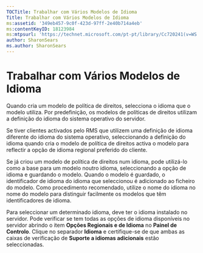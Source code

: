 ```yaml
---
TOCTitle: Trabalhar com Vários Modelos de Idioma
Title: Trabalhar com Vários Modelos de Idioma
ms:assetid: '349eb457-9c0f-423d-97ff-2e40b714a4eb'
ms:contentKeyID: 18123984
ms:mtpsurl: 'https://technet.microsoft.com/pt-pt/library/Cc720241(v=WS.10)'
author: SharonSears
ms.author: SharonSears
---
```


Trabalhar com Vários Modelos de Idioma
======================================

Quando cria um modelo de política de direitos, selecciona o idioma que o modelo utiliza. Por predefinição, os modelos de políticas de direitos utilizam a definição do idioma do sistema operativo do servidor.

Se tiver clientes activados pelo RMS que utilizem uma definição de idioma diferente do idioma do sistema operativo, seleccionando a definição do idioma quando cria o modelo de política de direitos activa o modelo para reflectir a opção de idioma regional preferido do cliente.

Se já criou um modelo de política de direitos num idioma, pode utilizá-lo como a base para um modelo noutro idioma, seleccionando a opção de idioma e guardando o modelo. Quando o modelo é guardado, o identificador de idioma do idioma que seleccionou é adicionado ao ficheiro do modelo. Como procedimento recomendado, utilize o nome do idioma no nome do modelo para distinguir facilmente os modelos que têm identificadores de idioma.

Para seleccionar um determinado idioma, deve ter o idioma instalado no servidor. Pode verificar se tem todas as opções de idioma disponíveis no servidor abrindo o item **Opções Regionais e de Idioma** no **Painel de Controlo**. Clique no separador **Idioma** e certifique-se de que ambas as caixas de verificação de **Suporte a idiomas adicionais** estão seleccionadas.
